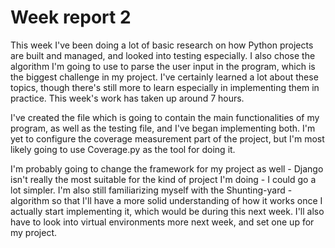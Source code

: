 # Week report 2

This week I've been doing a lot of basic research on how Python projects
are built and managed, and looked into testing especially. I also chose
the algorithm I'm going to use to parse the user input in the program, which
is the biggest challenge in my project. I've certainly learned a lot about
these topics, though there's still more to learn especially in implementing
them in practice. This week's work has taken up around 7 hours.

I've created the file which is going to contain the main functionalities of
my program, as well as the testing file, and I've began implementing both.
I'm yet to configure the coverage measurement part of the project, but I'm 
most likely going to use Coverage.py as the tool for doing it.

I'm probably going to change the framework for my project as well - Django
isn't really the most suitable for the kind of project I'm doing - I could
go a lot simpler. I'm also still familiarizing myself with the Shunting-yard
-algorithm so that I'll have a more solid understanding of how it works once
I actually start implementing it, which would be during this next week. I'll
also have to look into virtual environments more next week, and set one up
for my project.
